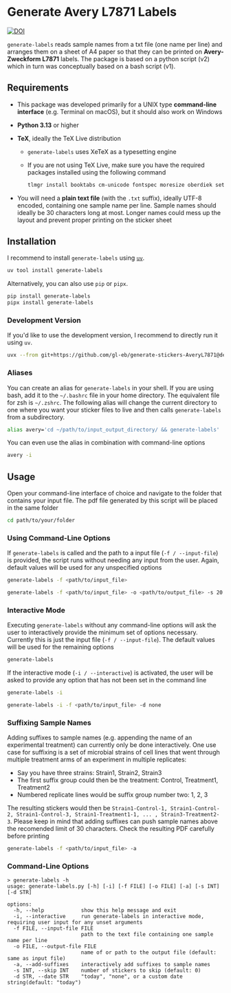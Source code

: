 # Generate Avery L7871 Labels

[![DOI](https://zenodo.org/badge/DOI/10.5281/zenodo.14288387.svg)](https://doi.org/10.5281/zenodo.14288387)

`generate-labels` reads sample names from a txt file (one name per line) and arranges them on a sheet of A4 paper so that they can be printed on **Avery-Zweckform L7871** labels.
The package is based on a python script (v2) which in turn was conceptually based on a bash script (v1).

## Requirements

- This package was developed primarily for a UNIX type **command-line interface** (e.g. Terminal on macOS), but it should also work on Windows
- **Python 3.13** or higher
- **TeX**, ideally the TeX Live distribution
  - `generate-labels` uses XeTeX as a typesetting engine
  - If you are not using TeX Live, make sure you have the required packages installed using the following command

    ```bash
    tlmgr install booktabs cm-unicode fontspec moresize oberdiek setspace tools
    ```

- You will need a **plain text file** (with the `.txt` suffix), ideally UTF-8 encoded, containing one sample name per line.
  Sample names should ideally be 30 characters long at most.
  Longer names could mess up the layout and prevent proper printing on the sticker sheet

## Installation

I recommend to install `generate-labels` using [`uv`](https://docs.astral.sh/uv/).

```bash
uv tool install generate-labels
```

Alternatively, you can also use `pip` or `pipx`.

```bash
pip install generate-labels
pipx install generate-labels
```

### Development Version

If you'd like to use the development version, I recommend to directly run it using `uv`.

```bash
uvx --from git+https://github.com/gl-eb/generate-stickers-AveryL7871@develop generate-labels
```

### Aliases

You can create an alias for `generate-labels` in your shell.
If you are using bash, add it to the `~/.bashrc` file in your home directory.
The equivalent file for zsh is `~/.zshrc`.
The following alias will change the current directory to one where you want your sticker files to live and then calls `generate-labels` from a subdirectory.

```bash
alias avery='cd ~/path/to/input_output_directory/ && generate-labels'
```

You can even use the alias in combination with command-line options

```bash
avery -i
```

## Usage

Open your command-line interface of choice and navigate to the folder that contains your input file.
The pdf file generated by this script will be placed in the same folder

```bash
cd path/to/your/folder
```

### Using Command-Line Options

If `generate-labels` is called and the path to a input file (`-f / --input-file`) is provided, the script runs without needing any input from the user.
Again, default values will be used for any unspecified options

```bash
generate-labels -f <path/to/input_file>
```

```bash
generate-labels -f <path/to/input_file> -o <path/to/output_file> -s 20 -d "July 1st 2023"
```

### Interactive Mode

Executing `generate-labels` without any command-line options will ask the user to interactively provide the minimum set of options necessary.
Currently this is just the input file (`-f / --input-file`).
The default values will be used for the remaining options

```bash
generate-labels
```

If the interactive mode (`-i / --interactive`) is activated, the user will be asked to provide any option that has not been set in the command line

```bash
generate-labels -i
```

```bash
generate-labels -i -f <path/to/input_file> -d none
```

### Suffixing Sample Names

Adding suffixes to sample names (e.g. appending the name of an experimental treatment) can currently only be done interactively.
One use case for suffixing is a set of microbial strains of cell lines that went through multiple treatment arms of an experiment in multiple replicates:

- Say you have three strains: Strain1, Strain2, Strain3
- The first suffix group could then be the treatment: Control, Treatment1, Treatment2
- Numbered replicate lines would be suffix group number two: 1, 2, 3

The resulting stickers would then be `Strain1-Control-1, Strain1-Control-2, Strain1-Control-3, Strain1-Treatment1-1, ... , Strain3-Treatment2-3`.
Please keep in mind that adding suffixes can push sample names above the recomended limit of 30 characters.
Check the resulting PDF carefully before printing

```bash
generate-labels -f <path/to/input_file> -a
```

### Command-Line Options

```
> generate-labels -h
usage: generate-labels.py [-h] [-i] [-f FILE] [-o FILE] [-a] [-s INT] [-d STR]

options:
  -h, --help            show this help message and exit
  -i, --interactive     run generate-labels in interactive mode, requiring user input for any unset arguments
  -f FILE, --input-file FILE
                        path to the text file containing one sample name per line
  -o FILE, --output-file FILE
                        name of or path to the output file (default: same as input file)
  -a, --add-suffixes    interactively add suffixes to sample names
  -s INT, --skip INT    number of stickers to skip (default: 0)
  -d STR, --date STR    "today", "none", or a custom date string(default: "today")
```
